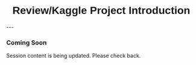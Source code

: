 <h1  style="font-family:  Verdana,  Geneva,  sans-serif;  text-align:center">Review/Kaggle  Project  Introduction  </h1> 
--- 
 
###  Coming  Soon 
 
Session  content  is  being  updated.  Please  check  back.

